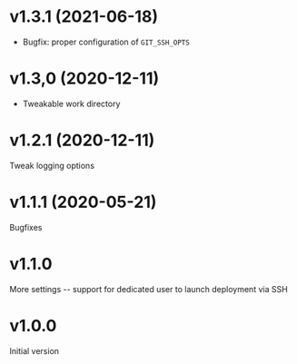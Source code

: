 # v1.3.1  (2021-06-18)

* Bugfix: proper configuration of `GIT_SSH_OPTS`

# v1.3,0  (2020-12-11)

* Tweakable work directory

# v1.2.1  (2020-12-11)

Tweak logging options

# v1.1.1  (2020-05-21)

Bugfixes 

# v1.1.0 

More settings -- support for dedicated user to launch deployment via SSH

# v1.0.0

Initial version
